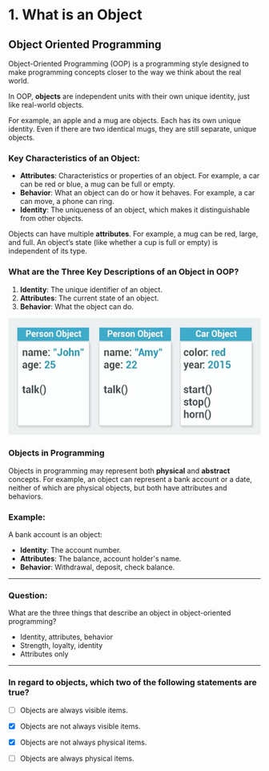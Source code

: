 # 1. What is an Object

## Object Oriented Programming
Object-Oriented Programming (OOP) is a programming style designed to make programming concepts closer to the way we think about the real world.

In OOP, **objects** are independent units with their own unique identity, just like real-world objects.

For example, an apple and a mug are objects. Each has its own unique identity. Even if there are two identical mugs, they are still separate, unique objects.

### Key Characteristics of an Object:

- **Attributes**: Characteristics or properties of an object. For example, a car can be red or blue, a mug can be full or empty.
- **Behavior**: What an object can do or how it behaves. For example, a car can move, a phone can ring.
- **Identity**: The uniqueness of an object, which makes it distinguishable from other objects.

Objects can have multiple **attributes**. For example, a mug can be red, large, and full. An object’s state (like whether a cup is full or empty) is independent of its type.

### What are the Three Key Descriptions of an Object in OOP?

1. **Identity**: The unique identifier of an object.
2. **Attributes**: The current state of an object.
3. **Behavior**: What the object can do.

![alt text](image.png)

### Objects in Programming
Objects in programming may represent both **physical** and **abstract** concepts. For example, an object can represent a bank account or a date, neither of which are physical objects, but both have attributes and behaviors.

### Example:
A bank account is an object:
- **Identity**: The account number.
- **Attributes**: The balance, account holder's name.
- **Behavior**: Withdrawal, deposit, check balance.

---

### Question:
What are the three things that describe an object in object-oriented programming?

- Identity, attributes, behavior
- Strength, loyalty, identity
- Attributes only

---

### In regard to objects, which two of the following statements are true?

- [ ] Objects are always visible items.
- [x] Objects are not always visible items.
- [x] Objects are not always physical items.
- [ ] Objects are always physical items.

